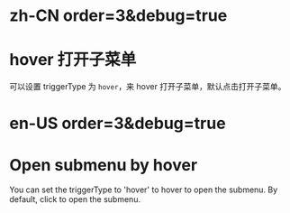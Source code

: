 # zh-CN order=3&debug=true

# hover 打开子菜单

可以设置 triggerType 为 `hover`，来 hover 打开子菜单，默认点击打开子菜单。

# en-US order=3&debug=true

# Open submenu by hover

You can set the triggerType to 'hover' to hover to open the submenu. By default, click to open the submenu.

